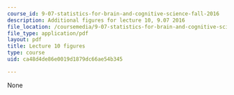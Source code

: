 ```yaml
---
course_id: 9-07-statistics-for-brain-and-cognitive-science-fall-2016
description: Additional figures for lecture 10, 9.07 2016
file_location: /coursemedia/9-07-statistics-for-brain-and-cognitive-science-fall-2016/ca48d4de86e0019d1879dc66ae54b345_MIT9_07F16_lec10_Figures.pdf
file_type: application/pdf
layout: pdf
title: Lecture 10 figures
type: course
uid: ca48d4de86e0019d1879dc66ae54b345

---
```

None